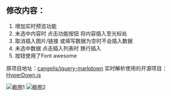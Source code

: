 ## 修改内容：

1. 增加实时预览功能
2. 未选中内容时 点击功能按钮 将内容插入至光标处
3. 取消插入图片/链接 或填写数据为空时不会插入数据
4. 未选中数据 点击插入列表时 换行插入
5. 按钮使用了Font awesome

原项目地址：[cangelis/jquery-markdown](https://github.com/cangelis/jquery-markdown/)
实时解析使用的开源项目：[HyperDown.js](https://github.com/SegmentFault/HyperDown.js)

![截图1](https://cwlog.net/usr/uploads/2020/03/2217948719.png)
![截图2](https://cwlog.net/usr/uploads/2020/03/3519668735.png)
